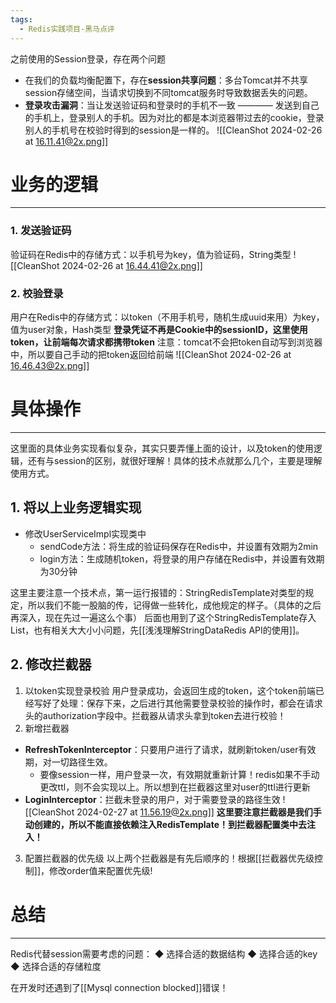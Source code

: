 ```yaml
---
tags:
  - Redis实践项目-黑马点评
---
```

之前使用的Session登录，存在两个问题
- 在我们的负载均衡配置下，存在**session共享问题**：多台Tomcat并不共享session存储空间，当请求切换到不同tomcat服务时导致数据丢失的问题。
- **登录攻击漏洞**：当让发送验证码和登录时的手机不一致 ———— 发送到自己的手机上，登录别人的手机。因为对比的都是本浏览器带过去的cookie，登录别人的手机号在校验时得到的session是一样的。
![[CleanShot 2024-02-26 at 16.11.41@2x.png]]
# 业务的逻辑
---
### 1. 发送验证码
验证码在Redis中的存储方式：以手机号为key，值为验证码，String类型
![[CleanShot 2024-02-26 at 16.44.41@2x.png]]

### 2. 校验登录
用户在Redis中的存储方式：以token（不用手机号，随机生成uuid来用）为key，值为user对象，Hash类型
**登录凭证不再是Cookie中的sessionID，这里使用token，让前端每次请求都携带token**
注意：tomcat不会把token自动写到浏览器中，所以要自己手动的把token返回给前端
![[CleanShot 2024-02-26 at 16.46.43@2x.png]]
# 具体操作
---
这里面的具体业务实现看似复杂，其实只要弄懂上面的设计，以及token的使用逻辑，还有与session的区别，就很好理解！具体的技术点就那么几个，主要是理解使用方式。
## 1. 将以上业务逻辑实现
- 修改UserServiceImpl实现类中
	- sendCode方法：将生成的验证码保存在Redis中，并设置有效期为2min
	- login方法：生成随机token，将登录的用户存储在Redis中，并设置有效期为30分钟

这里主要注意一个技术点，第一运行报错的：StringRedisTemplate对类型的规定，所以我们不能一股脑的传，记得做一些转化，成他规定的样子。（具体的之后再深入，现在先过一遍这么个事）
后面也用到了这个StringRedisTemplate存入List，也有相关大大小小问题，先[[浅浅理解StringDataRedis API的使用]]。
## 2. 修改拦截器
1. 以token实现登录校验
用户登录成功，会返回生成的token，这个token前端已经写好了处理：保存下来，之后进行其他需要登录校验的操作时，都会在请求头的authorization字段中。拦截器从请求头拿到token去进行校验！
2. 新增拦截器
- **RefreshTokenInterceptor**：只要用户进行了请求，就刷新token/user有效期，对一切路径生效。
	- 要像session一样，用户登录一次，有效期就重新计算！redis如果不手动更改ttl，则不会实现以上。所以想到在拦截器这里对user的ttl进行更新
- **LoginInterceptor**：拦截未登录的用户，对于需要登录的路径生效
![[CleanShot 2024-02-27 at 11.56.19@2x.png]]
**这里要注意拦截器是我们手动创建的，所以不能直接依赖注入RedisTemplate！到拦截器配置类中去注入！**
3. 配置拦截器的优先级
以上两个拦截器是有先后顺序的！根据[[拦截器优先级控制]]，修改order值来配置优先级!



# 总结
---
Redis代替session需要考虑的问题：
◆ 选择合适的数据结构
◆ 选择合适的key
◆ 选择合适的存储粒度

在开发时还遇到了[[Mysql connection blocked]]错误！